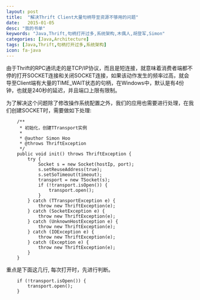 ```yaml
---
layout: post
title:  "解决Thrift Client大量句柄导至资源不够用的问题"
date:   2015-01-05
desc: "我的书单"
keywords: "Java,Thrift,句柄打开过多,系统架构,木偶人,胡登军,Simon"
categories: [Java,Architecture]
tags: [Java,Thrift,句柄打开过多,系统架构]
icon: fa-java
---
```


由于Thrift的RPC通讯走的是TCP/IP协议，而且是短连接，就意味着消费者端都不停的打开SOCKET连接和关闭SOCKET连接，如果该动作发生的频率过高，就会导至Client端有大量的TIME_WAIT状态的句柄，在Windows中，默认是有4份钟，也就是240秒的延迟，并且端口上限有限制。

为了解决这个问题除了修改操作系统配置之外，我们的应用也需要进行处理，在我们创建SOCKET时，需要做如下处理:

```
 	/**
	 * 初始化，创建TTransport实例
	 * 
	 * @author Simon Hoo
	 * @throws ThriftException
	 */
	public void init() throws ThriftException {
		try {
			Socket s = new Socket(hostIp, port);
			s.setReuseAddress(true);
			s.setSoTimeout(timeout);
			transport = new TSocket(s);
			if (!transport.isOpen()) {
				transport.open();
			}
		} catch (TTransportException e) {
			throw new ThriftException(e);
		} catch (SocketException e) {
			throw new ThriftException(e);
		} catch (UnknownHostException e) {
			throw new ThriftException(e);
		} catch (IOException e) {
			throw new ThriftException(e);
		} catch (Exception e) {
			throw new ThriftException(e);
		}
	}
```

重点是下面这几行, 每次打开时，先进行判断。
```
	if (!transport.isOpen()) {
		transport.open();
	}
```
